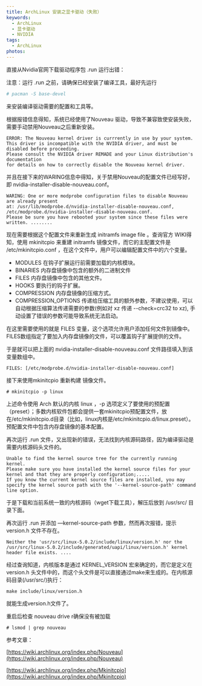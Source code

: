 ```yaml
---
title: ArchLinux 安装之显卡驱动（失败）
keywords:
  - ArchLinux
  - 显卡驱动
  - NVIDIA
tags:
  - ArchLinux
photos:
---
```


直接从Nvidia官网下载驱动程序包 .run 运行出错：

注意：运行 .run 之前，请确保已经安装了编译工具，最好先运行

```sh
# pacman -S base-devel
```

来安装编译驱动需要的配置和工具等。

根据报错信息得知，系统已经使用了Nouveau 驱动，导致不兼容致使安装失败，需要手动禁用Nouveau之后重新安装。

```
ERROR: The Nouveau kernel driver is currrently in use by your system.
This driver is incompatible with the NVIDIA driver, and must be disabled before proceeding.
Please consult the NVIDIA driver REMADE and your Linux distribution's documentation
for details on how to correctly disable the Nouveau kernel driver.
```

并且在接下来的WARING信息中得知，关于禁用Nouveau的配置文件已经写好，即 nvidia-installer-disable-nouveau.conf。

```
WARING: One or more modprobe configuration files to disable Nouveau are already present
at: /usr/lib/modprobe.d/nvidia-installer-disable-nouveau.conf, /etc/modprobe.d/nvidia-installer-disable-nouveau.conf.
Please be sure you have rebooted your system since these files were written. ........
```

现在需要根据这个配置文件来重新生成 initramfs image file 。查询官方 WIKI得知，使用 mkinitcpio 来重建 initramfs 镜像文件，而它的主配置文件是 /etc/mkinitcpio.conf ，在这个文件中，用户可以编辑配置文件中的六个变量。

- MODULES 在钩子扩展运行前需要加载的内核模块。
- BINARIES 内存盘镜像中包含的额外的二进制文件
- FILES  内存盘镜像中包含的其他文件。
- HOOKS  要执行的钩子扩展。
- COMPRESSION  内存盘镜像的压缩方式。
- COMPRESSION_OPTIONS  传递给压缩工具的额外参数，不建议使用，可以自动根据压缩算法传递需要的参数(例如对 xz 传递 --check=crc32 to xz), 手动设置了错误的参数可能导致系统无法启动。

在这里需要使用的就是 FILES 变量，这个选项允许用户添加任何文件到镜像中。FILES数组指定了要加入内存盘镜像的文件，可以覆盖钩子扩展提供的文件。

于是就可以把上面的 nvidia-installer-disable-nouveau.conf 文件路径填入到该变量数组中。

```
FILES: [/etc/modprobe.d/nvidia-installer-disable-nouveau.conf]
```

接下来使用mkinitcpio 重新构建 镜像文件。

```
# mkinitcpio -p linux
```

上述命令使用 Arch 默认的内核 linux ，-p 选项定义了要使用的预配置（preset）；多数内核软件包都会提供一套mkinitcpio预配置文件，放在/etc/mkinitcpio.d目录（比如，linux内核是/etc/mkinitcpio.d/linux.preset）。预配置文件中包含内存盘镜像的基本配置。

再次运行 .run 文件，又出现新的错误，无法找到内核源码路径，因为编译驱动是需要内核源码头文件的。

```
Unable to find the kernel source tree for the currently running kernel.
Please make sure you have installed the kernel source files for your kernel and that they are properly configuration;.....
If you know the current kernel source files are installed, you may specify the kernel source path with the '--kernel-source-path' command line option.
```

于是下载和当前系统一致的内核源码（wget下载工具），解压后放到 /usr/src/ 目录下面。

再次运行 .run 并添加 —kernel-source-path 参数，然而再次报错，提示 version.h 文件不存在。

```
Neither the 'usr/src/linux-5.0.2/include/linux/version.h' nor the /usr/src/linux-5.0.2/include/generated/uapi/linux/version.h' kernel header file exists. ....
```

经过查询知道，内核版本是通过 KERNEL_VERSION 宏来确定的，而它是定义在 version.h 头文件中的，而这个头文件是可以直接通过make来生成的。在内核源码目录(/usr/src/)执行：

```
make include/linux/version.h
```

就能生成version.h文件了。

重启后检查 nouveau drive r确保没有被加载

```
# lsmod | grep nouveau
```

参考文章：

[https://wiki.archlinux.org/index.php/Nouveau](https://wiki.archlinux.org/index.php/Nouveau)

[https://wiki.archlinux.org/index.php/Mkinitcpio](https://wiki.archlinux.org/index.php/Mkinitcpio)
